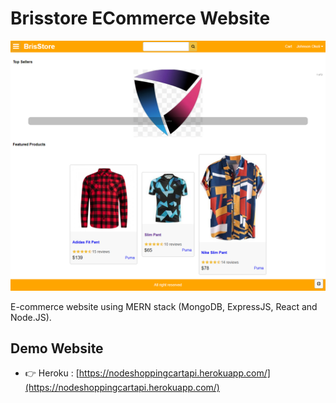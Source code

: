# Brisstore ECommerce Website
![Brisstore](/template/images/brisstore.png)

E-commerce website using MERN stack (MongoDB, ExpressJS, React and Node.JS).

## Demo Website

- 👉 Heroku : [https://nodeshoppingcartapi.herokuapp.com/](https://nodeshoppingcartapi.herokuapp.com/)









